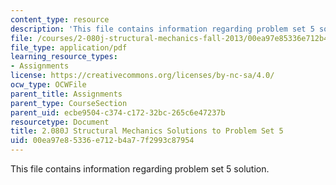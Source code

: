 ```yaml
---
content_type: resource
description: 'This file contains information regarding problem set 5 solution. '
file: /courses/2-080j-structural-mechanics-fall-2013/00ea97e85336e712b4a77f2993c87954_MIT2_080JF13_ProbSet_5_Sol.pdf
file_type: application/pdf
learning_resource_types:
- Assignments
license: https://creativecommons.org/licenses/by-nc-sa/4.0/
ocw_type: OCWFile
parent_title: Assignments
parent_type: CourseSection
parent_uid: ecbe9504-c374-c172-32bc-265c6e47237b
resourcetype: Document
title: 2.080J Structural Mechanics Solutions to Problem Set 5
uid: 00ea97e8-5336-e712-b4a7-7f2993c87954
---
```

This file contains information regarding problem set 5 solution. 